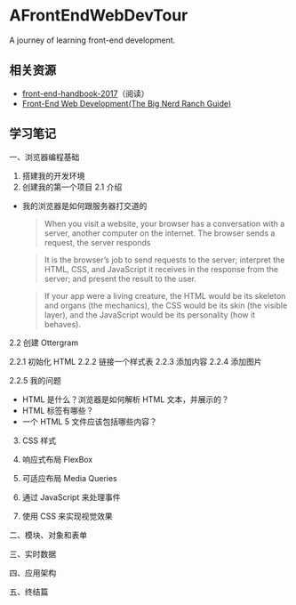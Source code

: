 # AFrontEndWebDevTour
A journey of learning front-end development.


## 相关资源

- [front-end-handbook-2017](https://github.com/xitu/front-end-handbook-2017)（阅读）
- [Front-End Web Development(The Big Nerd Ranch Guide)](https://www.amazon.com/Front-End-Web-Development-Ranch-Guides/dp/0134433947)

## 学习笔记
一、浏览器编程基础
1. 搭建我的开发环境
2. 创建我的第一个项目
2.1 介绍
- 我的浏览器是如何跟服务器打交道的
  > When you visit a website, your browser has a conversation with a server, another computer on the internet. The browser sends a request, the server responds

  > It is the browser’s job to send requests to the server; interpret the HTML, CSS, and JavaScript
it receives in the response from the server; and present the result to the user. 

  > If your app were a living creature, the HTML would be its skeleton and organs (the mechanics), the CSS would be its skin (the visible layer), and the JavaScript would be its personality (how it behaves).

2.2 创建 Ottergram


2.2.1 初始化 HTML
2.2.2 链接一个样式表
2.2.3 添加内容
2.2.4 添加图片

2.2.5 我的问题
- HTML 是什么？浏览器是如何解析 HTML 文本，并展示的？
- HTML 标签有哪些？
- 一个 HTML 5 文件应该包括哪些内容？

3. CSS 样式

4. 响应式布局 FlexBox 

5. 可适应布局 Media Queries 

6. 通过 JavaScript 来处理事件

7. 使用 CSS 来实现视觉效果


二、模块、对象和表单

三、实时数据

四、应用架构

五、终结篇
